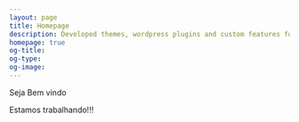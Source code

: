 ```yaml
---
layout: page
title: Homepage
description: Developed themes, wordpress plugins and custom features for woocommerce store. Packeged for free WordPress and Jekyllrb themes.
homepage: true
og-title:
og-type:
og-image:
---
```


Seja Bem vindo

Estamos trabalhando!!!